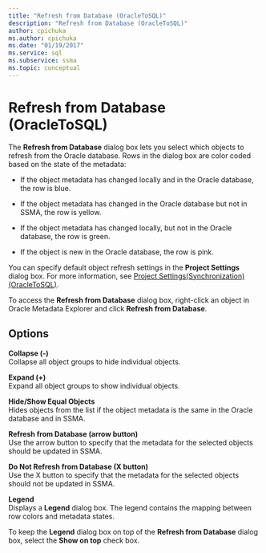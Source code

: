 ```yaml
---
title: "Refresh from Database (OracleToSQL)"
description: "Refresh from Database (OracleToSQL)"
author: cpichuka
ms.author: cpichuka
ms.date: "01/19/2017"
ms.service: sql
ms.subservice: ssma
ms.topic: conceptual
---
```

# Refresh from Database (OracleToSQL)
The **Refresh from Database** dialog box lets you select which objects to refresh from the Oracle database. Rows in the dialog box are color coded based on the state of the metadata:  
  
-   If the object metadata has changed locally and in the Oracle database, the row is blue.  
  
-   If the object metadata has changed in the Oracle database but not in SSMA, the row is yellow.  
  
-   If the object metadata has changed locally, but not in the Oracle database, the row is green.  
  
-   If the object is new in the Oracle database, the row is pink.  
  
You can specify default object refresh settings in the **Project Settings** dialog box. For more information, see [Project Settings&#40;Synchronization&#41; &#40;OracleToSQL&#41;](../../ssma/oracle/project-settings-synchronization-oracletosql.md).  
  
To access the **Refresh from Database** dialog box, right-click an object in Oracle Metadata Explorer and click **Refresh from Database**.  
  
## Options  
**Collapse (-)**  
Collapse all object groups to hide individual objects.  
  
**Expand (+)**  
Expand all object groups to show individual objects.  
  
**Hide/Show Equal Objects**  
Hides objects from the list if the object metadata is the same in the Oracle database and in SSMA.  
  
**Refresh from Database (arrow button)**  
Use the arrow button to specify that the metadata for the selected objects should be updated in SSMA.  
  
**Do Not Refresh from Database (X button)**  
Use the X button to specify that the metadata for the selected objects should not be updated in SSMA.  
  
**Legend**  
Displays a **Legend** dialog box. The legend contains the mapping between row colors and metadata states.  
  
To keep the **Legend** dialog box on top of the **Refresh from Database** dialog box, select the **Show on top** check box.  
  
